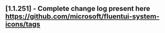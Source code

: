 ## [1.1.251] - Complete change log present here https://github.com/microsoft/fluentui-system-icons/tags
